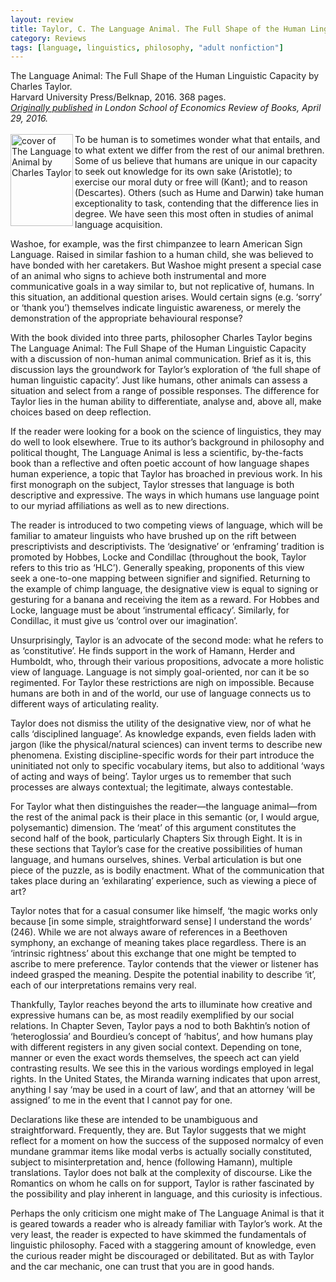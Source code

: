 ```yaml
---
layout: review
title: Taylor, C. The Language Animal. The Full Shape of the Human Linguistic Capacity.
category: Reviews
tags: [language, linguistics, philosophy, "adult nonfiction"]
---
```

<span class="title">The Language Animal: The Full Shape of the Human Linguistic Capacity</span> by Charles Taylor.<br>
<span class="publisher">Harvard University Press/Belknap, 2016. 368 pages.</span><br>
<span style="font-size:14px;"><em><a href="https://blogs.lse.ac.uk/lsereviewofbooks/2016/04/29/book-review-the-language-animal-the-full-shape-of-the-human-linguistic-capacity-by-charles-taylor/" target="_blank" alt="Review of The Language Animal on the LSE Review of Books website">Originally published</a> in London School of Economics Review of Books, April 29, 2016.</em></span><br><br>
<span class="book1"><img align="left" src="https://www.hup.harvard.edu/img/feeds/jackets/9780674660205.png" width="100" height="147" alt="cover of The Language Animal by Charles Taylor"></span>To be human is to sometimes wonder what that entails, and to what extent we differ from the rest of our animal brethren. Some of us believe that humans are unique in our capacity to seek out knowledge for its own sake (Aristotle); to exercise our moral duty or free will (Kant); and to reason (Descartes). Others (such as Hume and Darwin) take human exceptionality to task, contending that the difference lies in degree. We have seen this most often in studies of animal language acquisition.

Washoe, for example, was the first chimpanzee to learn American Sign Language. Raised in similar fashion to a human child, she was believed to have bonded with her caretakers. But Washoe might present a special case of an animal who signs to achieve both instrumental and more communicative goals in a way similar to, but not replicative of, humans. In this situation, an additional question arises. Would certain signs (e.g. ‘sorry’ or ‘thank you’) themselves indicate linguistic awareness, or merely the demonstration of the appropriate behavioural response?

With the book divided into three parts, philosopher Charles Taylor begins The Language Animal: The Full Shape of the Human Linguistic Capacity with a discussion of non-human animal communication. Brief as it is, this discussion lays the groundwork for Taylor’s exploration of ‘the full shape of human linguistic capacity’. Just like humans, other animals can assess a situation and select from a range of possible responses. The difference for Taylor lies in the human ability to differentiate, analyse and, above all, make choices based on deep reflection.

If the reader were looking for a book on the science of linguistics, they may do well to look elsewhere. True to its author’s background in philosophy and political thought, The Language Animal is less a scientific, by-the-facts book than a reflective and often poetic account of how language shapes human experience, a topic that Taylor has broached in previous work. In his first monograph on the subject, Taylor stresses that language is both descriptive and expressive. The ways in which humans use language point to our myriad affiliations as well as to new directions.

The reader is introduced to two competing views of language, which will be familiar to amateur linguists who have brushed up on the rift between prescriptivists and descriptivists. The ‘designative’ or ‘enframing’ tradition is promoted by Hobbes, Locke and Condillac (throughout the book, Taylor refers to this trio as ‘HLC’). Generally speaking, proponents of this view seek a one-to-one mapping between signifier and signified. Returning to the example of chimp language, the designative view is equal to signing or gesturing for a banana and receiving the item as a reward. For Hobbes and Locke, language must be about ‘instrumental efficacy’. Similarly, for Condillac, it must give us ‘control over our imagination’.

Unsurprisingly, Taylor is an advocate of the second mode: what he refers to as ‘constitutive’. He finds support in the work of Hamann, Herder and Humboldt, who, through their various propositions, advocate a more holistic view of language. Language is not simply goal-oriented, nor can it be so regimented. For Taylor these restrictions are nigh on impossible. Because humans are both in and of the world, our use of language connects us to different ways of articulating reality.

Taylor does not dismiss the utility of the designative view, nor of what he calls ‘disciplined language’. As knowledge expands, even fields laden with jargon (like the physical/natural sciences) can invent terms to describe new phenomena. Existing discipline-specific words for their part introduce the uninitiated not only to specific vocabulary items, but also to additional ‘ways of acting and ways of being’. Taylor urges us to remember that such processes are always contextual; the legitimate, always contestable.

For Taylor what then distinguishes the reader—the language animal—from the rest of the animal pack is their place in this semantic (or, I would argue, polysemantic) dimension. The ‘meat’ of this argument constitutes the second half of the book, particularly Chapters Six through Eight. It is in these sections that Taylor’s case for the creative possibilities of human language, and humans ourselves, shines. Verbal articulation is but one piece of the puzzle, as is bodily enactment. What of the communication that takes place during an ‘exhilarating’ experience, such as viewing a piece of art?

Taylor notes that for a casual consumer like himself, ‘the magic works only because [in some simple, straightforward sense] I understand the words’ (246). While we are not always aware of references in a Beethoven symphony, an exchange of meaning takes place regardless. There is an ‘intrinsic rightness’ about this exchange that one might be tempted to ascribe to mere preference. Taylor contends that the viewer or listener has indeed grasped the meaning. Despite the potential inability to describe ‘it’, each of our interpretations remains very real.

Thankfully, Taylor reaches beyond the arts to illuminate how creative and expressive humans can be, as most readily exemplified by our social relations. In Chapter Seven, Taylor pays a nod to both Bakhtin’s notion of ‘heteroglossia’ and Bourdieu’s concept of ‘habitus’, and how humans play with different registers in any given social context. Depending on tone, manner or even the exact words themselves, the speech act can yield contrasting results. We see this in the various wordings employed in legal rights. In the United States, the Miranda warning indicates that upon arrest, anything I say ‘may be used in a court of law’, and that an attorney ‘will be assigned’ to me in the event that I cannot pay for one.

Declarations like these are intended to be unambiguous and straightforward. Frequently, they are. But Taylor suggests that we might reflect for a moment on how the success of the supposed normalcy of even mundane grammar items like modal verbs is actually socially constituted, subject to misinterpretation and, hence (following Hamann), multiple translations. Taylor does not balk at the complexity of discourse. Like the Romantics on whom he calls on for support, Taylor is rather fascinated by the possibility and play inherent in language, and this curiosity is infectious.

Perhaps the only criticism one might make of The Language Animal is that it is geared towards a reader who is already familiar with Taylor’s work. At the very least, the reader is expected to have skimmed the fundamentals of linguistic philosophy. Faced with a staggering amount of knowledge, even the curious reader might be discouraged or debilitated. But as with Taylor and the car mechanic, one can trust that you are in good hands.
